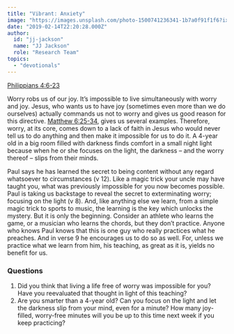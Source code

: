 ```yaml
---
title: "Vibrant: Anxiety"
image: "https://images.unsplash.com/photo-1500741236341-1b7a0f91f1f6?ixlib=rb-1.2.1&q=85&fm=jpg&crop=entropy&cs=srgb&ixid=eyJhcHBfaWQiOjk2NjF9"
date: "2019-02-14T22:20:28.000Z"
author:
  id: "jj-jackson"
  name: "JJ Jackson"
  role: "Research Team"
topics:
  - "devotionals"
---
```

[Philippians 4:6-23][1]

Worry robs us of our joy. It’s impossible to live simultaneously with worry and joy.  Jesus, who wants us to have joy (sometimes even more than we do ourselves) actually commands us not to worry and gives us good reason for this directive. [Matthew 6:25-34][2], gives us several examples. Therefore, worry, at its core, comes down to a lack of faith in Jesus who would never tell us to do anything and then make it impossible for us to do it. A 4-year old in a big room filled with darkness finds comfort in a small night light because when he or she focuses on the light, the darkness – and the worry thereof – slips from their minds.

Paul says he has learned the secret to being content without any regard whatsoever to circumstances (v 12).  Like a magic trick your uncle may have taught you, what was previously impossible for you now becomes possible.  Paul is taking us backstage to reveal the secret to exterminating worry; focusing on the light (v 8).  And, like anything else we learn, from a simple magic trick to sports to music, the learning is the key which unlocks the mystery. But it is only the beginning.  Consider an athlete who learns the game, or a musician who learns the chords, but they don’t practice.  Anyone who knows Paul knows that this is one guy who really practices what he preaches.  And in verse 9 he encourages us to do so as well.  For, unless we practice what we learn from him, his teaching, as great as it is, yields no benefit for us.

### Questions
1. Did you think that living a life free of worry was impossible for you?  Have you reevaluated that thought in light of this teaching?
2. Are you smarter than a 4-year old? Can you focus on the light and let the darkness slip from your mind, even for a minute?  How many joy-filled, worry-free minutes will you be up to this time next week if you keep practicing?

[1]: https://www.bible.com/113/phi.4.6-23
[2]: https://www.bible.com/113/mat.6.25-34

